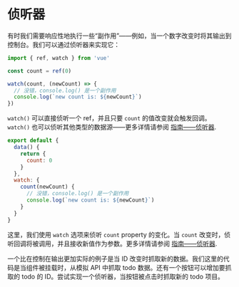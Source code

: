 # 侦听器

有时我们需要响应性地执行一些“副作用”——例如，当一个数字改变时将其输出到控制台。我们可以通过侦听器来实现它：

<div class="composition-api">

```js
import { ref, watch } from 'vue'

const count = ref(0)

watch(count, (newCount) => {
  // 没错，console.log() 是一个副作用
  console.log(`new count is: ${newCount}`)
})
```

`watch()` 可以直接侦听一个 ref，并且只要 `count` 的值改变就会触发回调。`watch()` 也可以侦听其他类型的数据源——更多详情请参阅 <a target="_blank" href="/guide/essentials/watchers.html">指南——侦听器</a>.

</div>
<div class="options-api">

```js
export default {
  data() {
    return {
      count: 0
    }
  },
  watch: {
    count(newCount) {
      // 没错，console.log() 是一个副作用
      console.log(`new count is: ${newCount}`)
    }
  }
}
```

这里，我们使用 `watch` 选项来侦听 `count` property 的变化。当 `count` 改变时，侦听回调将被调用，并且接收新值作为参数。更多详情请参阅 <a target="_blank" href="/guide/essentials/watchers.html">指南——侦听器</a>.

</div>

一个比在控制在输出更加实际的例子是当 ID 改变时抓取新的数据。我们这里的代码是当组件被挂载时，从模拟 API 中抓取 todo 数据。还有一个按钮可以增加要抓取的 todo 的 ID。尝试实现一个侦听器，当按钮被点击时抓取新的 todo 项目。

